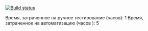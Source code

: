 [![Build status](https://ci.appveyor.com/api/projects/status/rqn65jr2e2988eir/branch/main?svg=true)](https://ci.appveyor.com/project/EvgeniiaSanochkina/patterns-1/branch/main)

Время, затраченное на ручное тестирование (часов): 1
Время, затраченное на автоматизацию (часов ): 5